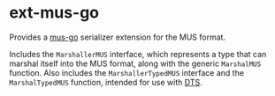 # ext-mus-go
Provides a [mus-go](https://github.com/mus-format/mus-go) serializer extension
for the MUS format.

Includes the `MarshallerMUS` interface, which represents a type that can marshal
itself into the MUS format, along with the generic `MarshalMUS` function. Also 
includes the `MarshallerTypedMUS` interface and the `MarshalTypedMUS` function, 
intended for use with [DTS](https://github.com/mus-format/mus-dts-go).